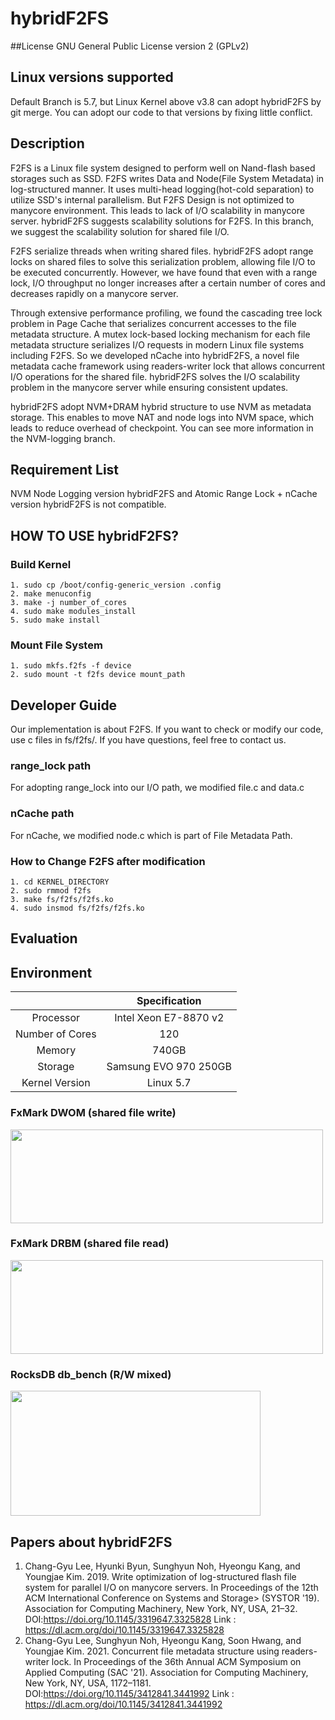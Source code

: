 # hybridF2FS

##License
GNU General Public License version 2 (GPLv2)

## Linux versions supported
Default Branch is 5.7, but Linux Kernel above v3.8 can adopt hybridF2FS by git merge. You can adopt our code to that versions by fixing little conflict.

## Description
F2FS is a Linux file system designed to perform well on Nand-flash based storages such as SSD. F2FS writes Data and Node(File System Metadata) in log-structured manner. It uses multi-head logging(hot-cold separation) to utilize SSD's internal parallelism. But F2FS Design is not optimized to manycore environment. This leads to lack of I/O scalability in manycore server. hybridF2FS suggests scalability solutions for F2FS. In this branch, we suggest the scalability solution for shared file I/O.

F2FS serialize threads when writing shared files. hybridF2FS adopt range locks on shared files to solve this serialization problem, allowing file I/O to be executed concurrently. However, we have found that even with a range lock, I/O throughput no longer increases after a certain number of cores and decreases rapidly on a manycore server.

Through extensive performance profiling, we found the cascading tree lock problem in Page Cache that serializes concurrent accesses to the file metadata structure. A mutex lock-based locking mechanism for each file metadata structure serializes I/O requests in modern Linux file systems including F2FS.
So we developed nCache into hybridF2FS, a novel file metadata cache framework using readers-writer lock that allows concurrent I/O operations for the shared file. hybridF2FS solves the I/O scalability problem in the manycore server while ensuring consistent updates.

hybridF2FS adopt NVM+DRAM hybrid structure to use NVM as metadata storage. This enables to move NAT and node logs into NVM space, which leads to reduce overhead of checkpoint. You can see more information in the NVM-logging branch.

## Requirement List

NVM Node Logging version hybridF2FS and Atomic Range Lock + nCache version hybridF2FS is not compatible.

## HOW TO USE hybridF2FS?

### Build Kernel
```
1. sudo cp /boot/config-generic_version .config
2. make menuconfig
3. make -j number_of_cores
4. sudo make modules_install
5. sudo make install
```
### Mount File System
```
1. sudo mkfs.f2fs -f device
2. sudo mount -t f2fs device mount_path
```

## Developer Guide
Our implementation is about F2FS. If you want to check or modify our code, use c files in fs/f2fs/. If you have questions, feel free to contact us.

### range_lock path
For adopting range_lock into our I/O path, we modified file.c and data.c

### nCache path
For nCache, we modified node.c which is part of File Metadata Path.

### How to Change F2FS after modification 
```
1. cd KERNEL_DIRECTORY
2. sudo rmmod f2fs
3. make fs/f2fs/f2fs.ko
4. sudo insmod fs/f2fs/f2fs.ko
```

## Evaluation

## Environment

|  <center></center> |  <center>Specification</center> |  
|:--------:|:--------:|
| <center>Processor</center> | <center>Intel Xeon E7-8870 v2</center> |
| <center>Number of Cores</center> | <center>120</center> |
| <center>Memory</center>  | <center>740GB</center> |
| <center>Storage</center>  | <center>Samsung EVO 970 250GB</center> |
| <center>Kernel Version</center>  | <center>Linux 5.7</center> |

### FxMark DWOM (shared file write)
<img src="https://user-images.githubusercontent.com/45027411/140457425-45f82029-fbad-48ef-bc58-01afc4db84fe.jpg" width="500" height="150"/>

### FxMark DRBM (shared file read)
<img src="https://user-images.githubusercontent.com/45027411/140457572-1ca9905d-4336-4069-ae97-d02ce3c34817.jpg" width="500" height="150"/>

### RocksDB db_bench (R/W mixed)
<img src="https://user-images.githubusercontent.com/45027411/140457763-c519d80c-4cbe-4271-9a78-e2fcbb81e806.jpg" width="400" height="200"/>


## Papers about hybridF2FS

1. Chang-Gyu Lee, Hyunki Byun, Sunghyun Noh, Hyeongu Kang, and Youngjae Kim. 2019. Write optimization of log-structured flash file system for parallel I/O on manycore servers. In Proceedings of the 12th ACM International Conference on Systems and Storage> (SYSTOR '19). Association for Computing Machinery, New York, NY, USA, 21–32. DOI:https://doi.org/10.1145/3319647.3325828
Link : https://dl.acm.org/doi/10.1145/3319647.3325828
2. Chang-Gyu Lee, Sunghyun Noh, Hyeongu Kang, Soon Hwang, and Youngjae Kim. 2021. Concurrent file metadata structure using readers-writer lock. In Proceedings of the 36th Annual ACM Symposium on Applied Computing (SAC '21). Association for Computing Machinery, New York, NY, USA, 1172–1181. DOI:https://doi.org/10.1145/3412841.3441992 
Link : https://dl.acm.org/doi/10.1145/3412841.3441992

